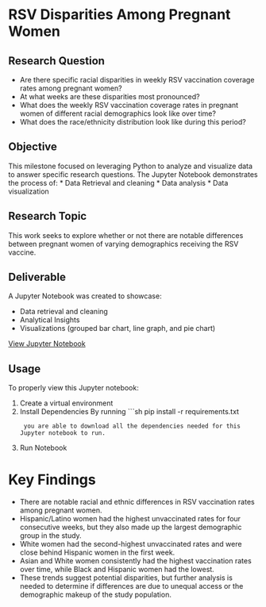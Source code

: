 # RSV Disparities Among Pregnant Women

## Research Question
* Are there specific racial disparities in weekly RSV vaccination coverage rates among pregnant women?
* At what weeks are these disparities most pronounced?
* What does the weekly RSV vaccination coverage rates in pregnant women of different racial demographics look like over time?
* What does the race/ethnicity distribution look like during this period?

## Objective
This milestone focused on leveraging Python to analyze and visualize data to answer specific research questions. The Jupyter Notebook demonstrates the process of:
    * Data Retrieval and cleaning
    * Data analysis
    * Data visualization

## Research Topic
This work seeks to explore whether or not there are notable differences between pregnant women of varying demographics receiving the RSV vaccine.

## Deliverable
A Jupyter Notebook was created to showcase:
* Data retrieval and cleaning 
* Analytical Insights
* Visualizations (grouped bar chart, line graph, and pie chart)

[View Jupyter Notebook](main.ipynb)

## Usage
To properly view this Jupyter notebook:
1. Create a virtual environment
2. Install Dependencies 
    By running 
       ```sh
   pip install -r requirements.txt
   ```
    you are able to download all the dependencies needed for this Jupyter notebook to run.
3. Run Notebook

# Key Findings
* There are notable racial and ethnic differences in RSV vaccination rates among pregnant women.
* Hispanic/Latino women had the highest unvaccinated rates for four consecutive weeks, but they also made up the largest demographic group in the study.
* White women had the second-highest unvaccinated rates and were close behind Hispanic women in the first week.
* Asian and White women consistently had the highest vaccination rates over time, while Black and Hispanic women had the lowest.
* These trends suggest potential disparities, but further analysis is needed to determine if differences are due to unequal access or the demographic makeup of the study population.

